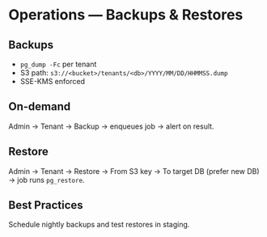 # Operations — Backups & Restores

## Backups
- `pg_dump -Fc` per tenant
- S3 path: `s3://<bucket>/tenants/<db>/YYYY/MM/DD/HHMMSS.dump`
- SSE-KMS enforced

## On-demand
Admin → Tenant → Backup → enqueues job → alert on result.

## Restore
Admin → Tenant → Restore → From S3 key → To target DB (prefer new DB) → job runs `pg_restore`.

## Best Practices
Schedule nightly backups and test restores in staging.
